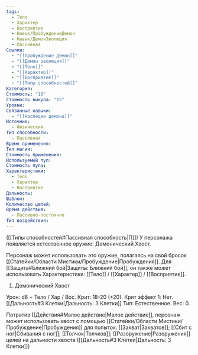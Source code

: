 ```yaml
---
tags:
  - Тело
  - Характер
  - Восприятие
  - Навык/ПробуждениеДемон
  - Навык/ДемонЭволюция
  - Пассивная
Ссылки:
  - "[[Пробуждение Демон]]"
  - "[[Демон эволюция]]"
  - "[[Тело]]"
  - "[[Характер]]"
  - "[[Восприятие]]"
  - "[[Типы способностей]]"
Категория: 
Стоимость: "10"
Стоимость выкупа: "15"
Уровни: 
Связанные навыки:
  - "[[Наследие демона]]"
Источник:
  - Физический
Тип способности:
  - Пассивная
Время применения: 
Тип магии: 
Стоимость применения: 
Используемый пул: 
Стоимость пула: 
Характеристики:
  - Тело
  - Характер
  - Восприятие
Дальность: 
Шаблон: 
Количество целей: 
Время действия:
  - Пассивно-постоянно
Тип воздействия: 
---
```

([[Типы способностей#Пассивная способность|П]]) У персонажа появляется естественное оружие: Демонический Хвост.

Персонаж может использовать это оружие, полагаясь на свой бросок [[Статейки/Области Мистики/Пробуждение|Пробуждения]]. Для [[Защита#Ближний бой|Защиты: Ближний бой]], он также может использовать Характеристики: [[Тело]] / [[Характер]] / [[Восприятие]]. 

1. Демонический Хвост

Урон: d8 + Тело / Хар / Вос. Крит: 18-20 (+20). Крит эффект 1: Нет. [[Дальность#3 Клетки|Дальность: 3 Клетки]] Тип: Естественное. Вес: 0.

Потратив [[Действия#Малое действие|Малое действие]], персонаж может использовать хвост с помощью [[Статейки/Области Мистики/Пробуждение|Пробуждения]] для попыток: [[Захват|Захватов]]; [[Сбит с ног|Сбивания с ног]]; [[Толчок|Толчков]]; [[Разоружение|Разоружения]] целей на дальности хвоста ([[Дальность#3 Клетки|Дальность: 3 Клетки]])